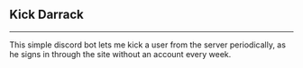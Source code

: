 ## Kick Darrack

---

This simple discord bot lets me kick a user from the server periodically, as he signs in through the site without an account every week.
